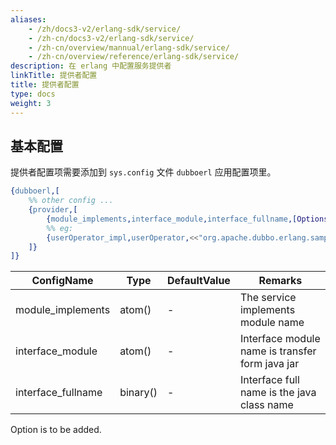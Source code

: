 ```yaml
---
aliases:
    - /zh/docs3-v2/erlang-sdk/service/
    - /zh-cn/docs3-v2/erlang-sdk/service/
    - /zh-cn/overview/mannual/erlang-sdk/service/
    - /zh-cn/overview/reference/erlang-sdk/service/
description: 在 erlang 中配置服务提供者
linkTitle: 提供者配置
title: 提供者配置
type: docs
weight: 3
---
```







## 基本配置

提供者配置项需要添加到 `sys.config` 文件 `dubboerl` 应用配置项里。

```erlang
{dubboerl,[
	%% other config ...
	{provider,[
		{module_implements,interface_module,interface_fullname,[Options]},
		%% eg:
		{userOperator_impl,userOperator,<<"org.apache.dubbo.erlang.sample.service.facade.UserOperator">>,[Option]}
	]}
]}
```

| ConfigName | Type | DefaultValue | Remarks |
| --- | --- | --- | --- |
| module_implements | atom() | - | The service implements module name|
| interface_module | atom() | - | Interface module name is transfer form java jar |
| interface_fullname | binary() | - | Interface full name is the java class name |

Option is to be added.
